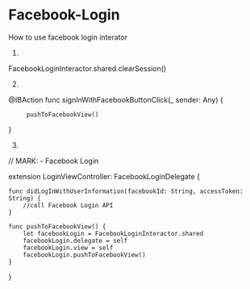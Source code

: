 # Facebook-Login
How to use facebook login interator 

1.

FacebookLoginInteractor.shared.clearSession()

2.


@IBAction func signInWithFacebookButtonClick(_ sender: Any) {

         pushToFacebookView()
 }
 
    
3. 

// MARK: - Facebook Login

extension LoginViewController: FacebookLoginDelegate {

    func didLogInWithUserInformation(facebookId: String, accessToken: String) {
        //call Facebook Login API
    }
    
    func pushToFacebookView() {
        let facebookLogin = FacebookLoginInteractor.shared
        facebookLogin.delegate = self
        facebookLogin.view = self
        facebookLogin.pushToFacebookView()
    }
}
